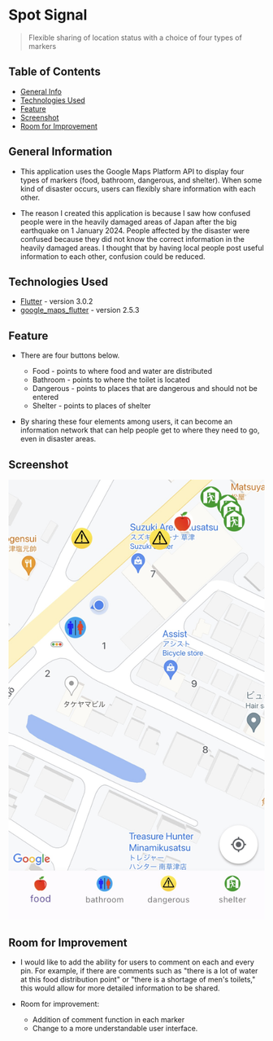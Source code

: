 # Spot Signal


> Flexible sharing of location status with a choice of four types of markers



## Table of Contents
* [General Info](#general-information)
* [Technologies Used](#technologies-used)
* [Feature](#feature)
* [Screenshot](#screenshot)
* [Room for Improvement](#room-for-improvement)


<!-- * [License](#license) -->


## General Information
- This application uses the Google Maps Platform API to display four types of markers (food, bathroom, dangerous, and shelter). When some kind of disaster occurs, users can flexibly share information with each other.
  
- The reason I created this application is because I saw how confused people were in the heavily damaged areas of Japan after the big earthquake on 1 January 2024. People affected by the disaster were confused because they did not know the correct information in the heavily damaged areas. I thought that by having local people post useful information to each other, confusion could be reduced.

<!-- You don't have to answer all the questions - just the ones relevant to your project. -->


## Technologies Used
- [Flutter](https://flutter.dev/) - version 3.0.2
- [google_maps_flutter](https://pub.dev/packages/google_maps_flutter) - version 2.5.3


## Feature
- There are four buttons below.
  - Food - points to where food and water are distributed
  - Bathroom - points to where the toilet is located
  - Dangerous - points to places that are dangerous and should not be entered
  - Shelter - points to places of shelter

- By sharing these four elements among users, it can become an information network that can help people get to where they need to go, even
  in disaster areas.


## Screenshot
![Example screenshot](/assets/example.jpg)
<!-- If you have screenshots you'd like to share, include them here. -->



## Room for Improvement
- I would like to add the ability for users to comment on each and every pin. For example, if there are comments such as "there is a lot of water at this food distribution point" or "there is a shortage of men's toilets," this would allow for more detailed information to be shared.

- Room for improvement:
  - Addition of comment function in each marker
  - Change to a more understandable user interface.






<!-- Optional -->
<!-- ## License -->
<!-- This project is open source and available under the [... License](). -->

<!-- You don't have to include all sections - just the one's relevant to your project -->
